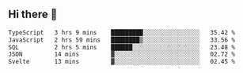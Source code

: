 ## Hi there 👋

<!--START_SECTION:waka-->

```txt
TypeScript   3 hrs 9 mins    █████████░░░░░░░░░░░░░░░░   35.42 %
JavaScript   2 hrs 59 mins   ████████▒░░░░░░░░░░░░░░░░   33.56 %
SQL          2 hrs 5 mins    ██████░░░░░░░░░░░░░░░░░░░   23.48 %
JSON         14 mins         ▓░░░░░░░░░░░░░░░░░░░░░░░░   02.72 %
Svelte       13 mins         ▓░░░░░░░░░░░░░░░░░░░░░░░░   02.45 %
```

<!--END_SECTION:waka-->

<!--
**taylor475/taylor475** is a ✨ _special_ ✨ repository because its `README.md` (this file) appears on your GitHub profile.

Here are some ideas to get you started:

- 🔭 I’m currently working on ...
- 🌱 I’m currently learning ...
- 👯 I’m looking to collaborate on ...
- 🤔 I’m looking for help with ...
- 💬 Ask me about ...
- 📫 How to reach me: ...
- 😄 Pronouns: ...
- ⚡ Fun fact: ...
-->
